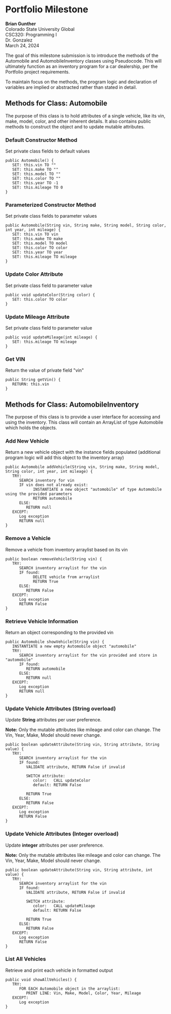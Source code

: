 # Portfolio Milestone

**Brian Gunther**  
Colorado State University Global  
CSC320: Programming I  
Dr. Gonzalez  
March 24, 2024

The goal of this milestone submission is to introduce the methods of the Automobile and AutomobileInventory classes using Pseudocode. This will ultimately function as an inventory program for a car dealership, per the Portfolio project requirements.

To maintain focus on the methods, the program logic and declaration of variables are implied or abstracted rather than stated in detail.

## Methods for Class: Automobile

The purpose of this class is to hold attributes of a single vehicle, like its vin, make, model, color, and other inherent details. It also contains public methods to construct the object and to update mutable attributes.

### Default Constructor Method
Set private class fields to default values

```pseudocode
public Automobile() {
   SET: this.vin TO ""
   SET: this.make TO ""
   SET: this.model TO ""
   SET: this.color TO ""
   SET: this.year TO -1
   SET: this.mileage TO 0
}
```

### Parameterized Constructor Method
Set private class fields to parameter values

```pseudocode
public Automobile(String vin, String make, String model, String color, int year, int mileage) {
   SET: this.vin TO vin
   SET: this.make TO make
   SET: this.model TO model
   SET: this.color TO color
   SET: this.year TO year
   SET: this.mileage TO mileage
}
```

### Update Color Attribute
Set private class field to parameter value
```pseudocode
public void updateColor(String color) {
   SET: this.color TO color
}
```

### Update Mileage Attribute
Set private class field to parameter value

```pseudocode
public void updateMileage(int mileage) {
   SET: this.mileage TO mileage
}
```

### Get VIN
Return the value of private field "vin"

```pseudocode
public String getVin() {
   RETURN: this.vin
}
```

## Methods for Class: AutomobileInventory

The purpose of this class is to provide a user interface for accessing and using the inventory. This class will contain an ArrayList of type Automobile which holds the objects.

### Add New Vehicle
Return a new vehicle object with the instance fields populated (additional program logic will add this object to the inventory array)

```pseudocode
public Automobile addVehicle(String vin, String make, String model, String color, int year, int mileage) {
   TRY:
      SEARCH inventory for vin
      IF vin does not already exist:
            INSTANTIATE a new object "automobile" of type Automobile using the provided parameters
            RETURN automobile
      ELSE:
         RETURN null
   EXCEPT:
      Log exception
      RETURN null
}
```

### Remove a Vehicle
Remove a vehicle from inventory arraylist based on its vin

```pseudocode
public boolean removeVehicle(String vin) {
   TRY:
      SEARCH inventory arraylist for the vin
      IF found:
            DELETE vehicle from arraylist
            RETURN True
      ELSE:
         RETURN False
   EXCEPT:
      Log exception
      RETURN False
}
```

### Retrieve Vehicle Information
Return an object corresponding to the provided vin

```pseudocode
public Automobile showVehicle(String vin) {
   INSTANTIATE a new empty Automobile object "automobile"
   TRY:
      SEARCH inventory arraylist for the vin provided and store in "automobile"
      IF found:
         RETURN automobile
      ELSE:
         RETURN null
   EXCEPT:
      Log exception
      RETURN null
}
```

### Update Vehicle Attributes (String overload)
Update **String** attributes per user preference.

**Note:** Only the mutable attributes like mileage and color can change. The Vin, Year, Make, Model should never change.

```pseudocode
public boolean updateAttribute(String vin, String attribute, String value) {
   TRY:
      SEARCH inventory arraylist for the vin
      IF found:
         VALIDATE attribute, RETURN False if invalid

         SWITCH attribute:
            color:   CALL updateColor
            default: RETURN False

         RETURN True
      ELSE:
         RETURN False
   EXCEPT:
      Log exception
      RETURN False
}
```

### Update Vehicle Attributes (Integer overload)
Update **integer** attributes per user preference.

**Note:** Only the mutable attributes like mileage and color can change. The Vin, Year, Make, Model should never change.

```pseudocode
public boolean updateAttribute(String vin, String attribute, int value) {
   TRY:
      SEARCH inventory arraylist for the vin
      IF found:
         VALIDATE attribute, RETURN False if invalid

         SWITCH attribute:
            color:   CALL updateMileage
            default: RETURN False

         RETURN True
      ELSE:
         RETURN False
   EXCEPT:
      Log exception
      RETURN False
}
```

### List All Vehicles
Retrieve and print each vehicle in formatted output

```pseudocode
public void showAllVehicles() {
   TRY:
      FOR EACH Automobile object in the arraylist:
         PRINT LINE: Vin, Make, Model, Color, Year, Mileage
   EXCEPT:
      Log exception
}
```
